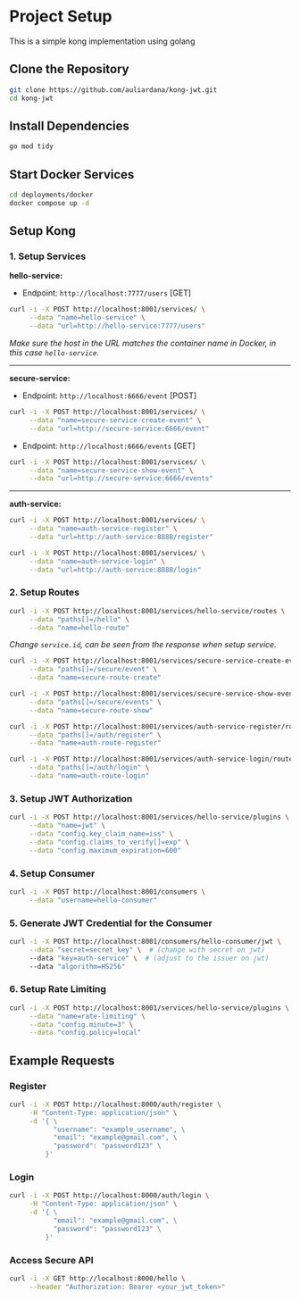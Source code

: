 # Project Setup
This is a simple kong implementation using golang


## Clone the Repository
```bash
git clone https://github.com/auliardana/kong-jwt.git
cd kong-jwt
```

## Install Dependencies
```bash
go mod tidy
```

## Start Docker Services
```bash
cd deployments/docker
docker compose up -d
```

## Setup Kong

### 1. Setup Services

**hello-service:**

- Endpoint: `http://localhost:7777/users` [GET]
```bash
curl -i -X POST http://localhost:8001/services/ \
     --data "name=hello-service" \
     --data "url=http://hello-service:7777/users"
```

*Make sure the host in the URL matches the container name in Docker, in this case `hello-service`.*

---

**secure-service:**

- Endpoint: `http://localhost:6666/event` [POST]
```bash
curl -i -X POST http://localhost:8001/services/ \
     --data "name=secure-service-create-event" \
     --data "url=http://secure-service:6666/event"
```

- Endpoint: `http://localhost:6666/events` [GET]
```bash
curl -i -X POST http://localhost:8001/services/ \
     --data "name=secure-service-show-event" \
     --data "url=http://secure-service:6666/events"
```

---

**auth-service:**
```bash
curl -i -X POST http://localhost:8001/services/ \
     --data "name=auth-service-register" \
     --data "url=http://auth-service:8888/register"

curl -i -X POST http://localhost:8001/services/ \
     --data "name=auth-service-login" \
     --data "url=http://auth-service:8888/login"
```

### 2. Setup Routes

```bash
curl -i -X POST http://localhost:8001/services/hello-service/routes \
     --data "paths[]=/hello" \
     --data "name=hello-route"
```

*Change `service.id`, can be seen from the response when setup service.*

```bash
curl -i -X POST http://localhost:8001/services/secure-service-create-event/routes \
     --data "paths[]=/secure/event" \
     --data "name=secure-route-create"

curl -i -X POST http://localhost:8001/services/secure-service-show-event/routes \
     --data "paths[]=/secure/events" \
     --data "name=secure-route-show"

curl -i -X POST http://localhost:8001/services/auth-service-register/routes \
     --data "paths[]=/auth/register" \
     --data "name=auth-route-register"

curl -i -X POST http://localhost:8001/services/auth-service-login/routes \
     --data "paths[]=/auth/login" \
     --data "name=auth-route-login"
```

### 3. Setup JWT Authorization

```bash
curl -i -X POST http://localhost:8001/services/hello-service/plugins \
     --data "name=jwt" \
     --data "config.key_claim_name=iss" \
     --data "config.claims_to_verify[]=exp" \
     --data "config.maximum_expiration=600"
```

### 4. Setup Consumer

```bash
curl -i -X POST http://localhost:8001/consumers \
     --data "username=hello-consumer"
```

### 5. Generate JWT Credential for the Consumer

```bash
curl -i -X POST http://localhost:8001/consumers/hello-consumer/jwt \
     --data "secret=secret_key" \  # (change with secret on jwt)
     --data "key=auth-service" \  # (adjust to the issuer on jwt)
     --data "algorithm=HS256"
```

### 6. Setup Rate Limiting

```bash
curl -i -X POST http://localhost:8001/services/hello-service/plugins \
     --data "name=rate-limiting" \
     --data "config.minute=3" \
     --data "config.policy=local"
```

## Example Requests

### Register

```bash
curl -i -X POST http://localhost:8000/auth/register \
     -H "Content-Type: application/json" \
     -d '{ \
           "username": "example_username", \
           "email": "example@gmail.com", \
           "password": "password123" \
         }'
```

### Login

```bash
curl -i -X POST http://localhost:8000/auth/login \
     -H "Content-Type: application/json" \
     -d '{ \
           "email": "example@gmail.com", \
           "password": "password123" \
         }'
```

### Access Secure API

```bash
curl -i -X GET http://localhost:8000/hello \
     --header "Authorization: Bearer <your_jwt_token>"
```

